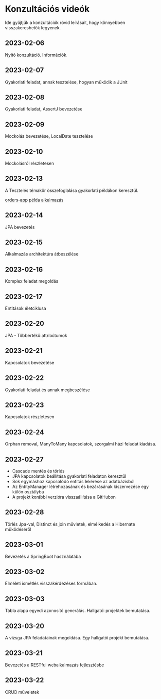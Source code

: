 # Konzultációs videók

Ide gyűjtjük a konzultációk rövid leírásait, hogy könnyebben visszakereshetők legyenek.

## 2023-02-06

Nyitó konzultáció. Információk.

## 2023-02-07
Gyakorlati feladat, annak tesztelése, hogyan működik a JUnit

## 2023-02-08
Gyakorlati feladat, AssertJ bevezetése 

## 2023-02-09
Mockolás bevezetése, LocalDate tesztelése

## 2023-02-10
Mockolásról részletesen

## 2023-02-13
A Tesztelés témakör összefoglalása gyakorlati példákon keresztül.

[orders-app példa alkalmazás](https://github.com/Strukturavaltas3-Halado-Java/java-strukturavalto3-halado/tree/main/lab-solutions/consultation_w02d01/orders-app)

## 2023-02-14
JPA bevezetés

## 2023-02-15
Alkalmazás architektúra átbeszélése

## 2023-02-16
Komplex feladat megoldás

## 2023-02-17
Entitások életciklusa

## 2023-02-20
JPA - Többértékű attribútumok

## 2023-02-21
Kapcsolatok bevezetése

## 2023-02-22

Gyakorlati feladat és annak megbeszélése

## 2023-02-23

Kapcsolatok részletesen

## 2023-02-24

Orphan removal, ManyToMany kapcsolatok, szorgalmi házi feladat kiadása.

## 2023-02-27

* Cascade mentés és törlés
* JPA kapcsolatok beállítása gyakorlati feladaton keresztül
* Sok egymáshoz kapcsolódó entitás lekérése az adatbázisból
* Az EntityManager létrehozásának és bezárásának kiszervezése egy külön osztályba
* A projekt korábbi verzióra visszaállítása a GitHubon

## 2023-02-28
Törlés Jpa-val, Distinct és join művletek, elmélkedés a Hibernate működéséről

## 2023-03-01
Bevezetés a SpringBoot használatába

## 2023-03-02

Elméleti ismétlés visszakérdezéses formában.

## 2023-03-03

Tábla alapú egyedi azonosító generálás. Hallgatói projektek bemutatása.

## 2023-03-20

A vizsga JPA feladatainak megoldása. Egy hallgatói projekt bemutatása.

## 2023-03-21
Bevezetés a RESTful webalkalmazás fejlesztésbe

## 2023-03-22
CRUD műveletek
